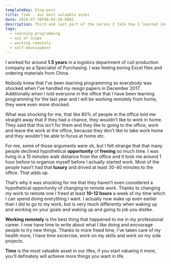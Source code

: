 ```yaml
---
templateKey: blog-post
title: Time - our most valuable asset
date: 2018-07-30T08:04:10.000Z
description: Third and last part of the series I talk how I learned JavaScript and React Native by myself
tags:
  - learning programming
  - out of scope
  - working remotely
  - self-development
---
```


I worked for around **1.5 years** in a logistics department of coil production company as a Specialist of Purchasing. I was feeling boring Excel files and ordering materials from China.

Nobody knew that I’ve been learning programming so everybody was shocked when I’ve handled my resign papers in December 2017. Additionally when I told everyone in the office that I have been learning programming for the last year and I will be working remotely from home, they were even more shocked.

What was shocking for me, that like 80% of people in the office told me straight away that if they had a chance, they wouldn’t like to work in home. They said that this isn’t for them and they like to going to the office, work and leave the work at the office, because they don’t like to take work home and they wouldn’t be able to focus at home etc.

For me, some of those arguments were ok, but I felt strange that that many people declined hypothetical **opportunity** of **freeing** so much time. I was living in a 15 minutes walk distance from the office and it took me around 1 hour before to organize myself before I actually started work. Most of the people hasn’t had that **luxury** and drived at least 30-40 minutes to the office. That adds up.

That’s why it was shocking for me that they haven’t even considered a hypothetical opportunity of changing to remote work. Thanks to changing my work to remote one I freed at least **10-12 hours** a week of my time which I can spend doing everything I want. I actually now wake up even earlier than I did to go to my work, but is very much differently when waking up and working on your goals and waking up and going to job you dislike.

**Working remotely** is the best thing that happened to me in my professional career. I now have time to write about what I like doing and encourage people to try new things. Thanks to more freed time, I’ve taken care of my health more, I have time excercise, work on my skills and work on my side projects.

**Time** is the most valuable asset in our lifes, if you start valueing it more, you’ll definately will achieve more things you want in life.

